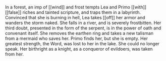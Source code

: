 In a forest, an imp of [[wind]] and frost tempts Lea and Primo [[with]] [[false]] riches and tainted scripture, and traps them in a labyrinth. Convinced that she is burning in hell, Lea takes [[off]] her armor and wanders the storm naked. She falls in a river, and is severely frostbitten. Her third doubt, presented in the form of the serpent, is in the power of oath and convenant itself. She removes the earthen ring and takes a new talisman from a mermaid who saves her. Primo finds her, but she is empty. Her greatest strength, the Word, was lost to her in the lake. She could no longer speak. Her birthright as a knight, as a conqueror of evildoers, was taken from her.